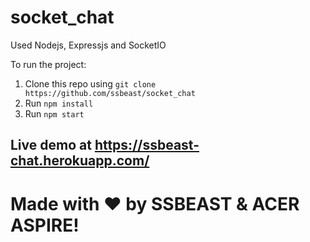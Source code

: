 # socket_chat
Used Nodejs, Expressjs and SocketIO

To run the project:

1. Clone this repo using `git clone https://github.com/ssbeast/socket_chat`
2. Run `npm install`
3. Run `npm start`

## Live demo at https://ssbeast-chat.herokuapp.com/

# Made with :heart: by SSBEAST & ACER ASPIRE!
